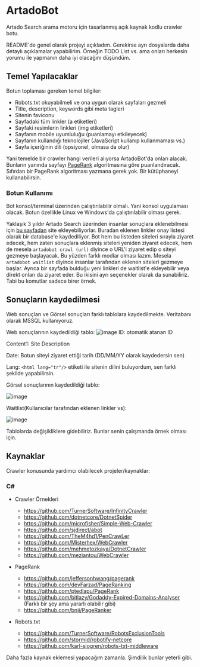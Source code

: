 # ArtadoBot

Artado Search arama motoru için tasarlanmış açık kaynak kodlu crawler botu.

README'de genel olarak projeyi açıkladım. Gerekirse ayrı dosyalarda daha detaylı açıklamalar yapabilirim.
Örneğin TODO List vs. ama onları herkesin yorumu ile yapmanın daha iyi olacağını düşündüm.

## Temel Yapılacaklar

Botun toplaması gereken temel bilgiler:
- Robots.txt okuyabilmeli ve ona uygun olarak sayfaları gezmeli
- Title, description, keywords gibi meta tagleri
- Sitenin faviconu
- Sayfadaki tüm linkler (a etiketleri)
- Sayfaki resimlerin linkleri (img etiketleri)
- Sayfanın mobile uyumluluğu (puanlamayı etkileyecek)
- Sayfanın kullandığı teknolojiler (JavaScript kullanıp kullanmaması vs.)
- Sayfa içeriğinin dili (opsiyonel, olmasa da olur)

Yani temelde bir crawler hangi verileri alıyorsa ArtadoBot'da onları alacak.
Bunların yanında sayfayı [PageRank](https://tr.wikipedia.org/wiki/PageRank)
algoritmasına göre puanlandıracak. Sıfırdan bir PageRank algoritması
yazmana gerek yok. Bir kütüphaneyi kullanabilirsin.

### Botun Kullanımı

Bot konsol/terminal üzerinden çalıştırılabilir olmalı. Yani 
konsol uygulaması olacak. Botun özellikle Linux ve Windows'da çalıştırılabilir 
olması gerek.

Yaklaşık 3 yıldır Artado Search üzerinden insanlar sonuçlara eklenebilmesi için
[bu sayfadan](https://www.artadosearch.com/AddResult) site ekleyebiliyorlar. Buradan
eklenen linkler onay listesi olarak bir database'e kaydediliyor. Bot hem bu listeden
siteleri sırayla ziyaret edecek, hem zaten sonuçlara eklenmiş siteleri yeniden ziyaret edecek,
hem de mesela `artadobot crawl (url)` diyince o URL'i ziyaret edip o siteyi gezmeye başlayacak.
Bu yüzden farklı modlar olması lazım. Mesela `artadobot waitlist` diyince insanlar tarafından eklenen
siteleri gezmeye başlar. Ayrıca bir sayfada bulduğu yeni linkleri de waitlist'e ekleyebilir veya 
direkt onları da ziyaret eder. Bu ikisini ayrı seçenekler olarak da sunabiliriz. Tabi bu komutlar
sadece birer örnek.

## Sonuçların kaydedilmesi

Web sonuçları ve Görsel sonuçları farklı tablolara kaydedilmekte. Veritabanı olarak MSSQL
kullanıyoruz. 

Web sonuçlarının kaydedildiği tablo:
![image](https://user-images.githubusercontent.com/47920304/236550180-05255164-b3fa-424e-9c09-ee83b6c318c1.png)
ID: otomatik atanan ID

Content1: Site Description

Date: Botun siteyi ziyaret ettiği tarih (DD/MM/YY olarak kaydedersin sen)

Lang: `<html lang="tr"/>` etiketi ile sitenin dilini buluyordum, sen farklı şekilde yapabilirsin.


Görsel sonuçlarının kaydedildiği tablo:

![image](https://user-images.githubusercontent.com/47920304/236553241-1514379e-bab4-4769-baff-86c237d23f4a.png)


Waitlist(Kullanıcılar tarafından eklenen linkler vs):

![image](https://user-images.githubusercontent.com/47920304/236553461-89a04dce-f158-4e4c-8c3b-22415ca5bc87.png)


Tablolarda değişikliklere gidebiliriz. Bunlar senin çalışmanda örnek olması için.

## Kaynaklar

Crawler konusunda yardımcı olabilecek projeler/kaynaklar:
### C#
- Crawler Örnekleri
  + https://github.com/TurnerSoftware/InfinityCrawler
  + https://github.com/dotnetcore/DotnetSpider
  + https://github.com/microfisher/Simple-Web-Crawler
  + https://github.com/sjdirect/abot
  + https://github.com/TheM4hd1/PenCrawLer
  + https://github.com/Misterhex/WebCrawler
  + https://github.com/mehmetozkaya/DotnetCrawler
  + https://github.com/meziantou/WebCrawler
  
 - PageRank
   + https://github.com/jeffersonhwang/pagerank
   + https://github.com/devFarzad/PageRanking
   + https://github.com/ptedlapu/PageRank
   + https://github.com/bitlazy/Godaddy-Expired-Domains-Analyser (Farklı bir şey ama yararlı olabilir gibi)
   + https://github.com/bnji/PageRanker

- Robots.txt
  + https://github.com/TurnerSoftware/RobotsExclusionTools
  + https://github.com/stormid/robotify-netcore
  + https://github.com/karl-sjogren/robots-txt-middleware
  
Daha fazla kaynak eklemesi yapacağım zamanla. Şimdilik bunlar yeterli gibi.  
